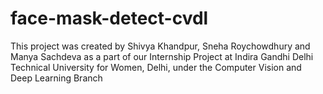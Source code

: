 # face-mask-detect-cvdl
This project was created by Shivya Khandpur, Sneha Roychowdhury and Manya Sachdeva as a part of our Internship Project at Indira Gandhi Delhi Technical University for Women, Delhi, under the Computer Vision and Deep Learning Branch
